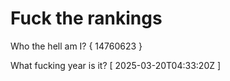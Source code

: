 # Fuck the rankings

Who the hell am I?
{ 14760623 }

What fucking year is it?
[ 2025-03-20T04:33:20Z ]
